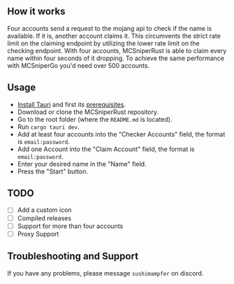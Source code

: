 ## How it works
Four accounts send a request to the mojang api to check if the name is available. If it is, another account claims it. This circumvents the strict rate limit on the claiming endpoint by utilizing the lower rate limit on the checking endpoint. With four accounts, MCSniperRust is able to claim every name within four seconds of it dropping. To achieve the same performance with MCSniperGo you'd need over 500 accounts.

## Usage
- [Install Tauri](https://tauri.app/start/) and first its [prerequisites](https://tauri.app/start/prerequisites/).
- Download or clone the MCSniperRust repository.
- Go to the root folder (where the `README.md` is located).
- Run `cargo tauri dev`.
- Add at least four accounts into the "Checker Accounts" field, the format is `email:password`.
- Add one Account into the "Claim Account" field, the format is `email:password`.
- Enter your desired name in the "Name" field.
- Press the "Start" button.

## TODO
- [ ] Add a custom icon
- [ ] Compiled releases
- [ ] Support for more than four accounts
- [ ] Proxy Support

## Troubleshooting and Support 
If you have any problems, please message `sushimampfer` on discord.
